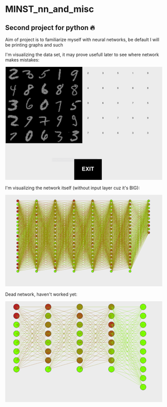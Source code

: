 # MINST_nn_and_misc
## Second project for python :fire:
Aim of project is to familiarize myself with neural networks, be default I will
be printing graphs and such

I'm visualizing the data set, it may prove usefull later to see where network makes mistakes:

![alt text](https://github.com/Konrad337/MINST_nn_and_misc/blob/master/screen01.png "Data vizualizer")

I'm visualizing the network itself (without input layer cuz it's BIG):

![alt text](https://github.com/Konrad337/MINST_nn_and_misc/blob/master/screen02.png "Net vizualizer")

Dead network, haven't worked yet:

![alt text](https://github.com/Konrad337/MINST_nn_and_misc/blob/master/screen03.png "Net vizualizer")
